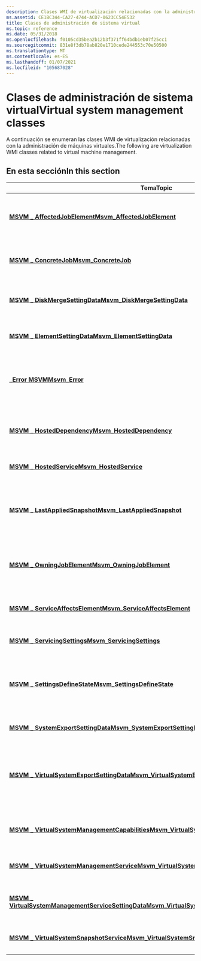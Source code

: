 ```yaml
---
description: Clases WMI de virtualización relacionadas con la administración de máquinas virtuales.
ms.assetid: CE1BC344-CA27-4744-ACD7-0623CC54E532
title: Clases de administración de sistema virtual
ms.topic: reference
ms.date: 05/31/2018
ms.openlocfilehash: f0105cd35bea2b12b3f371ff64bdb1eb07f25cc1
ms.sourcegitcommit: 831e8f3db78ab820e1710cede244553c70e50500
ms.translationtype: MT
ms.contentlocale: es-ES
ms.lasthandoff: 01/07/2021
ms.locfileid: "105687028"
---
```

# <a name="virtual-system-management-classes"></a><span data-ttu-id="57c11-103">Clases de administración de sistema virtual</span><span class="sxs-lookup"><span data-stu-id="57c11-103">Virtual system management classes</span></span>

<span data-ttu-id="57c11-104">A continuación se enumeran las clases WMI de virtualización relacionadas con la administración de máquinas virtuales.</span><span class="sxs-lookup"><span data-stu-id="57c11-104">The following are virtualization WMI classes related to virtual machine management.</span></span>

## <a name="in-this-section"></a><span data-ttu-id="57c11-105">En esta sección</span><span class="sxs-lookup"><span data-stu-id="57c11-105">In this section</span></span>



| <span data-ttu-id="57c11-106">Tema</span><span class="sxs-lookup"><span data-stu-id="57c11-106">Topic</span></span>                                                                                                                | <span data-ttu-id="57c11-107">Descripción</span><span class="sxs-lookup"><span data-stu-id="57c11-107">Description</span></span>                                                                                                                                                                                                                                                          |
|----------------------------------------------------------------------------------------------------------------------|----------------------------------------------------------------------------------------------------------------------------------------------------------------------------------------------------------------------------------------------------------------------|
| [<span data-ttu-id="57c11-108">**MSVM \_ AffectedJobElement**</span><span class="sxs-lookup"><span data-stu-id="57c11-108">**Msvm\_AffectedJobElement**</span></span>](msvm-affectedjobelement.md)<br/>                                               | <span data-ttu-id="57c11-109">Representa una asociación entre un trabajo y el elemento administrado que puede verse afectado por su ejecución.</span><span class="sxs-lookup"><span data-stu-id="57c11-109">Represents an association between a job and the managed element that may be affected by its execution.</span></span><br/>                                                                                                                                                    |
| [<span data-ttu-id="57c11-110">**MSVM \_ ConcreteJob**</span><span class="sxs-lookup"><span data-stu-id="57c11-110">**Msvm\_ConcreteJob**</span></span>](msvm-concretejob.md)<br/>                                                             | <span data-ttu-id="57c11-111">Representa una unidad de trabajo y se usa para realizar el seguimiento del progreso de las operaciones asincrónicas.</span><span class="sxs-lookup"><span data-stu-id="57c11-111">Represents a unit of work and is used to track the progress of asynchronous operations.</span></span><br/>                                                                                                                                                                   |
| [<span data-ttu-id="57c11-112">**MSVM \_ DiskMergeSettingData**</span><span class="sxs-lookup"><span data-stu-id="57c11-112">**Msvm\_DiskMergeSettingData**</span></span>](msvm-diskmergesettingdata.md)<br/>                                           | <span data-ttu-id="57c11-113">Representa el estado de configuración de la combinación de discos para una máquina virtual.</span><span class="sxs-lookup"><span data-stu-id="57c11-113">Represents the configuration state of the disk merge settings for a virtual machine.</span></span><br/>                                                                                                                                                                      |
| [<span data-ttu-id="57c11-114">**MSVM \_ ElementSettingData**</span><span class="sxs-lookup"><span data-stu-id="57c11-114">**Msvm\_ElementSettingData**</span></span>](msvm-elementsettingdata.md)<br/>                                               | <span data-ttu-id="57c11-115">Asocia un elemento administrado a sus datos de configuración.</span><span class="sxs-lookup"><span data-stu-id="57c11-115">Associates a managed element with its configuration data.</span></span><br/>                                                                                                                                                                                                 |
| [<span data-ttu-id="57c11-116">**\_Error MSVM**</span><span class="sxs-lookup"><span data-stu-id="57c11-116">**Msvm\_Error**</span></span>](msvm-error.md)<br/>                                                                         | <span data-ttu-id="57c11-117">Contiene información sobre la gravedad, la causa, las acciones recomendadas y otros datos relacionados con el error de una operación CIM.</span><span class="sxs-lookup"><span data-stu-id="57c11-117">Contains information about the severity, cause, recommended actions, and other data related to the failure of a CIM Operation.</span></span><br/>                                                                                                                            |
| [<span data-ttu-id="57c11-118">**MSVM \_ HostedDependency**</span><span class="sxs-lookup"><span data-stu-id="57c11-118">**Msvm\_HostedDependency**</span></span>](msvm-hosteddependency.md)<br/>                                                   | <span data-ttu-id="57c11-119">Asocia una instancia de máquina virtual con el objeto de sistema de equipo que representa el sistema de hospedaje físico.</span><span class="sxs-lookup"><span data-stu-id="57c11-119">Associates a virtual machine instance with the computer system object that represents the physical, hosting system.</span></span><br/>                                                                                                                                       |
| [<span data-ttu-id="57c11-120">**MSVM \_ HostedService**</span><span class="sxs-lookup"><span data-stu-id="57c11-120">**Msvm\_HostedService**</span></span>](msvm-hostedservice.md)<br/>                                                         | <span data-ttu-id="57c11-121">Asocia un servicio a su sistema de hospedaje.</span><span class="sxs-lookup"><span data-stu-id="57c11-121">Associates a service with its hosting computer system.</span></span><br/>                                                                                                                                                                                                    |
| [<span data-ttu-id="57c11-122">**MSVM \_ LastAppliedSnapshot**</span><span class="sxs-lookup"><span data-stu-id="57c11-122">**Msvm\_LastAppliedSnapshot**</span></span>](msvm-lastappliedsnapshot.md)<br/>                                             | <span data-ttu-id="57c11-123">Representa una asociación entre un sistema virtual y los datos de configuración de la instantánea que se aplicó más recientemente al sistema virtual.</span><span class="sxs-lookup"><span data-stu-id="57c11-123">Represents an association between a virtual system and the setting data of the snapshot that was most recently applied to the virtual system.</span></span><br/>                                                                                                             |
| [<span data-ttu-id="57c11-124">**MSVM \_ OwningJobElement**</span><span class="sxs-lookup"><span data-stu-id="57c11-124">**Msvm\_OwningJobElement**</span></span>](msvm-owningjobelement.md)<br/>                                                   | <span data-ttu-id="57c11-125">Representa una asociación entre un trabajo y el elemento administrado responsable de la creación del trabajo.</span><span class="sxs-lookup"><span data-stu-id="57c11-125">Represents an association between a job and the managed element responsible for the creation of the job.</span></span><br/>                                                                                                                                                  |
| [<span data-ttu-id="57c11-126">**MSVM \_ ServiceAffectsElement**</span><span class="sxs-lookup"><span data-stu-id="57c11-126">**Msvm\_ServiceAffectsElement**</span></span>](msvm-serviceaffectselement.md)<br/>                                         | <span data-ttu-id="57c11-127">Asocia una instancia de máquina virtual con el servicio de administración que controla su estado.</span><span class="sxs-lookup"><span data-stu-id="57c11-127">Associates a virtual machine instance with the management service that controls its state.</span></span><br/>                                                                                                                                                                |
| [<span data-ttu-id="57c11-128">**MSVM \_ ServicingSettings**</span><span class="sxs-lookup"><span data-stu-id="57c11-128">**Msvm\_ServicingSettings**</span></span>](msvm-servicingsettings.md)<br/>                                                 | <span data-ttu-id="57c11-129">Contiene los valores utilizados durante las operaciones de mantenimiento.</span><span class="sxs-lookup"><span data-stu-id="57c11-129">Contains settings used during servicing operations.</span></span><br/>                                                                                                                                                                                                       |
| [<span data-ttu-id="57c11-130">**MSVM \_ SettingsDefineState**</span><span class="sxs-lookup"><span data-stu-id="57c11-130">**Msvm\_SettingsDefineState**</span></span>](msvm-settingsdefinestate.md)<br/>                                             | <span data-ttu-id="57c11-131">Asocia una máquina virtual y sus dispositivos con instancias del [**objeto \_ SettingData de CIM**](/previous-versions//cc136911(v=vs.85)) que representan la configuración actual que se aplica a estos objetos.</span><span class="sxs-lookup"><span data-stu-id="57c11-131">Associates a virtual machine and its devices with instances of [**CIM\_SettingData**](/previous-versions//cc136911(v=vs.85)) that represent the current settings that apply to these objects.</span></span><br/>                                                                               |
| [<span data-ttu-id="57c11-132">**MSVM \_ SystemExportSettingData**</span><span class="sxs-lookup"><span data-stu-id="57c11-132">**Msvm\_SystemExportSettingData**</span></span>](msvm-systemexportsettingdata.md)<br/>                                     | <span data-ttu-id="57c11-133">Asocia una máquina virtual y sus datos de configuración de exportación.</span><span class="sxs-lookup"><span data-stu-id="57c11-133">Associates a virtual machine and its export setting data.</span></span><br/>                                                                                                                                                                                                 |
| [<span data-ttu-id="57c11-134">**MSVM \_ VirtualSystemExportSettingData**</span><span class="sxs-lookup"><span data-stu-id="57c11-134">**Msvm\_VirtualSystemExportSettingData**</span></span>](msvm-virtualsystemexportsettingdata.md)<br/>                       | <span data-ttu-id="57c11-135">Proporciona información adicional que se va a usar con el método [**ExportSystemDefinition**](exportsystemdefinition-msvm-virtualsystemmanagementservice.md) de la clase [**\_ VirtualSystemManagementService de MSVM**](msvm-virtualsystemmanagementservice.md) .</span><span class="sxs-lookup"><span data-stu-id="57c11-135">Provides additional information to be used with the [**ExportSystemDefinition**](exportsystemdefinition-msvm-virtualsystemmanagementservice.md) method of the [**Msvm\_VirtualSystemManagementService**](msvm-virtualsystemmanagementservice.md) class.</span></span><br/> |
| [<span data-ttu-id="57c11-136">**MSVM \_ VirtualSystemManagementCapabilities**</span><span class="sxs-lookup"><span data-stu-id="57c11-136">**Msvm\_VirtualSystemManagementCapabilities**</span></span>](msvm-virtualsystemmanagementcapabilities.md)<br/>             | <span data-ttu-id="57c11-137">Describe las capacidades de la [**\_ VirtualSystemManagementService de MSVM**](msvm-virtualsystemmanagementservice.md)asociada.</span><span class="sxs-lookup"><span data-stu-id="57c11-137">Describes the capabilities of the associated [**Msvm\_VirtualSystemManagementService**](msvm-virtualsystemmanagementservice.md).</span></span><br/>                                                                                                                         |
| [<span data-ttu-id="57c11-138">**MSVM \_ VirtualSystemManagementService**</span><span class="sxs-lookup"><span data-stu-id="57c11-138">**Msvm\_VirtualSystemManagementService**</span></span>](msvm-virtualsystemmanagementservice.md)<br/>                       | <span data-ttu-id="57c11-139">Representa el servicio de virtualización presente en un sistema host único.</span><span class="sxs-lookup"><span data-stu-id="57c11-139">Represents the virtualization service present on a single host system.</span></span><br/>                                                                                                                                                                                    |
| [<span data-ttu-id="57c11-140">**MSVM \_ VirtualSystemManagementServiceSettingData**</span><span class="sxs-lookup"><span data-stu-id="57c11-140">**Msvm\_VirtualSystemManagementServiceSettingData**</span></span>](msvm-virtualsystemmanagementservicesettingdata.md)<br/> | <span data-ttu-id="57c11-141">Representa la configuración para el servicio de virtualización presente en un sistema host único.</span><span class="sxs-lookup"><span data-stu-id="57c11-141">Represents the settings for the virtualization service present on a single host system.</span></span><br/>                                                                                                                                                                   |
| [<span data-ttu-id="57c11-142">**MSVM \_ VirtualSystemSnapshotService**</span><span class="sxs-lookup"><span data-stu-id="57c11-142">**Msvm\_VirtualSystemSnapshotService**</span></span>](msvm-virtualsystemsnapshotservice.md)<br/>                           | <span data-ttu-id="57c11-143">Servicio para crear, aplicar y destruir instantáneas de máquinas virtuales.</span><span class="sxs-lookup"><span data-stu-id="57c11-143">Service to create, apply, and destroy snapshots of virtual machines.</span></span><br/>                                                                                                                                                                                      |



 

 

